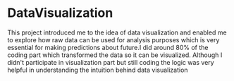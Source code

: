 # DataVisualization
This project introduced me to the idea of data visualization and enabled me to explore how raw data can be used for analysis purposes which is very essential for making predictions about future.I did around 80% of the coding part which transformed the data so it can be visualized. Although I didn't participate in visualization part but still coding the logic was very helpful in understanding the intuition behind data visualization
